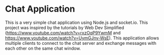 # Chat Application

This is a very simple chat application using Node.js and socket.io. This project was inspired by the tutorials by Web Dev Simplified (https://www.youtube.com/watch?v=rxzOqP9YwmM and https://www.youtube.com/watch?v=UymGJnv-WsE).
This application allows multiple clients to connect to the chat server and exchange messages with each other on the same chat window. 
